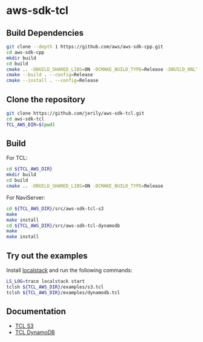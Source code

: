 # aws-sdk-tcl

## Build Dependencies
```bash
git clone --depth 1 https://github.com/aws/aws-sdk-cpp.git
cd aws-sdk-cpp
mkdir build
cd build
cmake .. -DBUILD_SHARED_LIBS=ON -DCMAKE_BUILD_TYPE=Release -DBUILD_ONLY="s3;dynamodb;lambda;sqs;transfer;sts"
cmake --build . --config=Release
cmake --install . --config=Release
```

## Clone the repository
```bash
git clone https://github.com/jerily/aws-sdk-tcl.git
cd aws-sdk-tcl
TCL_AWS_DIR=$(pwd)
```

## Build
For TCL:
```bash
cd ${TCL_AWS_DIR}
mkdir build
cd build
cmake .. -DBUILD_SHARED_LIBS=ON -DCMAKE_BUILD_TYPE=Release
```

For NaviServer:
```bash
cd ${TCL_AWS_DIR}/src/aws-sdk-tcl-s3
make
make install
cd ${TCL_AWS_DIR}/src/aws-sdk-tcl-dynamodb
make
make install
```

## Try out the examples
Install [localstack](https://docs.localstack.cloud/getting-started/installation/) and run the following commands:

```bash
LS_LOG=trace localstack start
tclsh ${TCL_AWS_DIR}/examples/s3.tcl
tclsh ${TCL_AWS_DIR}/examples/dynamodb.tcl
```

## Documentation

* [TCL S3](./src/aws-sdk-tcl-s3/)
* [TCL DynamoDB](./src/aws-sdk-tcl-dynamodb/)
